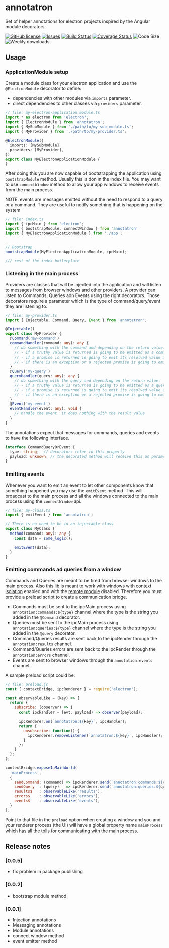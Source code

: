 # annotatron

Set of helper annotations for electron projects inspired by the Angular module decorators.

[![GitHub license](https://img.shields.io/npm/l/annotatron.svg)](https://github.com/david-luna/annotatron/blob/master/README.md)
[![Issues](https://img.shields.io/github/issues/david-luna/annotatron.svg)](https://github.com/david-luna/annotatron/issues)
[![Build Status](https://img.shields.io/travis/com/david-luna/annotatron)](https://www.travis-ci.com/github/david-luna/annotatron)
[![Coverage Status](https://coveralls.io/repos/github/david-luna/annotatron/badge.svg)](https://coveralls.io/github/david-luna/annotatron)
![Code Size](https://img.shields.io/bundlephobia/minzip/annotatron.svg)
![Weekly downloads](https://img.shields.io/npm/dw/annotatron.svg)

## Usage


### ApplicationModule setup

Create a module class for your electron application and use the `@ElectronModule` decorator to define:
- dependencies with other modules via `imports` parameter.
- direct dependencies to other classes via `providers` parameter.

```typescript
// file: my-electron-application.module.ts
import * as electron from 'electron';
import { ElectronModule } from 'annotatron';
import { MySubModule } from './path/to/my-sub-module.ts';
import { MyProvider } from './path/to/my-provider.ts';

@ElectronModule({
  imports: [MySubModule]
  providers: [MyProvider],
})
export class MyElectronApplicationModule {
}
```

After doing this you are now capable of bootstrapping the application using `bootstrapModule` method. Usually this is don in the index file. You may want to use `connectWindow` method to allow your app windows to receive events from the main process.

NOTE: events are messages emitted without the need to respond to a query or a command. They are useful to notify something that is happening on the system

```typescript
// file: index.ts
import { ipcMain } from 'electron';
import { bootstrapModule, connectWindow } from 'annotatron'
import { MyElectronApplicationModule } from './app';


// Bootstrap
bootstrapModule(MyElectronApplicationModule, ipcMain);

/// rest of the index boilerplate
```


### Listening in the main process

Providers are classes that will be injected into the application and will listen to messages from browser windows and other providers. A provider can listen to Commands, Queries adn Events using the right decorators. Those decorators require a parameter which is the type of command/query/event they are listening to.

```typescript
// file: my-provider.ts
import { Injectable, Command, Query, Event } from 'annotatron';

@Injectable()
export class MyProvider {
  @Command('my-command')
  commandHandler(command: any): any {
    // do something with the command and depending on the return value:
    // - if a truthy value is returned is going to be emitted as a command result
    // - if a promise is returned is going to emit its resolved value as a command result
    // - if there is an exception or a rejected promise is going to emit the error/rejected value as a command error
  }
  @Query('my-query')
  queryHandler(query: any): any {
    // do something with the query and depending on the return value:
    // - if a truthy value is returned is going to be emitted as a query result
    // - if a promise is returned is going to emit its resolved value as a query result
    // - if there is an exception or a rejected promise is going to emit the error/rejected value as a query error
  }
  @Event('my-event')
  eventHandler(event: any): void {
    // handle the event. it does nothing with the result value
  }
}
```

The annotations expect that messages for commands, queries and events to have the following interface.

```typescript
interface CommandQueryOrEvent {
  type: string;  // decorators refer to this property
  payload: unknown; // the decorated method will receive this as parameter
}
```

### Emitting events

Whenever you want to emit an event to let other components know that something happened you may use the `emitEvent` method. This will broadcast to the main process and all the windows connected to the main process using the `connectWindow` api.

```typescript
// file: my-class.ts
import { emitEvent } from 'annotatron';

// There is no need to be in an injectable class
export class MyClass {
  method(command: any): any {
    const data = some_logic();

    emitEvent(data);
  }
}
```

### Emitting commands ad queries from a window

Commands and Queries are meant to be fired from browser windows to the main process. Also this lib is meant to work with windows with [context isolation](https://www.electronjs.org/docs/tutorial/context-isolation) enabled and with the [remote module](https://www.electronjs.org/docs/api/remote) disabled. Therefore you must provide a preload script to create a communication bridge.

- Commands must be sent to the ipcMain process using `annotation:commands:${type}` channel where the type is the string you added in the `@Command` decorator.
- Queries must be sent to the ipcMain process using `annotation:queries:${type}` channel where the type is the string you added in the `@query` decorator.
- Command/Queries results are sent back to the ipcRender through the `annotation:results` channel.
- Command/Queries errors are sent back to the ipcRender through the `annotation:errors` channel.
- Events are sent to browser windows through the `annotation:events` channel.

A sample preload script could be:

```javascript
// file: preload.js
const { contextBridge, ipcRenderer } = require('electron');

const observableLike = (key) => {
  return {
    subscribe: (observer) => {
      const ipcHandler = (evt, payload) => observer(payload);

      ipcRenderer.on(`annotatron:${key}`, ipcHandler);
      return {
        unsubscribe: function() {
          ipcRenderer.removeListener(`annotatron:${key}`, ipcHandler);
        }
      };
    }
  };
};

contextBridge.exposeInMainWorld(
  'mainProcess',
  {
    sendCommand: (command) => ipcRenderer.send(`annotatron:commands:${command.type}`, [command]),
    sendQuery  : (query)   => ipcRenderer.send(`annotatron:queries:${query.type}`   , [query]),
    results$   : observableLike('results'),
    errors$    : observableLike('errors'),
    events$    : observableLike('events'),
  }
);
```
Point to that file in the `preload` option when creating a window and you and your renderer process (the UI) will have a global property name `mainProcess` which has all the tolls for communicating with the main process.

## Release notes

### [0.0.5]

* fix problem in package publishing

### [0.0.2]

* bootstrap module method

### [0.0.1]

* Injection annotations
* Messaging annotations
* Module annotations
* connect window method
* event emitter method

